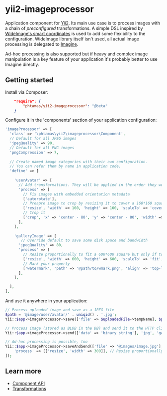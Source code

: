 # yii2-imageprocessor
Application component for [Yii2](https://github.com/yiisoft/yii2). Its main use case is to process images with a chain of _preconfigured_ transformations. A simple DSL inspired by [WideImage's smart coordinates](http://wideimage.sourceforge.net/documentation/smart-coordinates) is used to add some flexibility to the configuration. WideImage library itself isn't used, all actual image processing is delegated to [Imagine](https://github.com/avalanche123/Imagine).

Ad-hoc processing is also supported but if heavy and complex image manipulation is a key feature of your application it's probably better to use Imagine directly.

## Getting started
Install via Composer:
```json
    "require": {
        "phtamas/yii2-imageprocessor": "@beta"
    }
```
Configure it in the 'components' section of your application configuration:
```php
'imageProcessor' => [
  'class' => '\phtamas\yii2\imageprocessor\Component',
  // Default for all JPEG images
  'jpegQuality' => 90,
  // Default for all PNG images
  'pngCompression' => 7,
  
  // Create named image categories with their own configuration.
  // You can refer them by name in application code.
  'define' => [
  
    'userAvatar' => [
      // Add transformations. They will be applied in the order they were defined.
      'process' => [
        // Fix images with embedded orientation metadata
        ['autorotate'],
        // Preapre image to crop by resizing it to cover a 160*160 square
        ['resize', 'width' => 160, 'height' => 160, 'scaleTo' => 'cover'],
        // Crop it
        ['crop', 'x' => 'center - 80', 'y' => 'center - 80', 'width' => 160, 'height' => 160],
      ],
    ],
    
    'galleryImage' => [
       // Override default to save some disk space and bandwidth
      'jpegQuality' => 80,
      'process' => [
        // Resize proportionally to fit a 600*600 square but only if too large
        ['resize', 'width' => 600, 'height' => 600, 'scaleTo' => 'fit', 'only' => 'down'],
        // Mark your property
        ['watermark', 'path' => '@path/to/wmark.png', 'align' => 'top-left', 'margin' => 20],
      ],
    ],

  ],
],
```
And use it anywhere in your application:
```php
// Process uploaded image and save as a JPEG file
$path = '@image/user/avatar/' . uniqid() . '.jpg';
Yii::$app->imageProcessor->save(['file' => $uploadedFile->tempName], $path, 'userAvatar');

// Process image (stored as BLOB in the DB) and send it to the HTTP client
Yii::$app->imageProcessor->send(['data' => 'binary string'], 'jpg', 'galleryImage');

// Ad-hoc processing is possible, too
Yii::$app->imageProcessor->saveAndSend(['file' => '@images/image.jpg'], $path, 'jpg', [
    'process' => [['resize', 'width' => 300]], // Resize proportionally to 300 px width
]);

```
## Learn more
 * [Component API](doc/component-api.md)
 * [Transformations](doc/transformations.md)